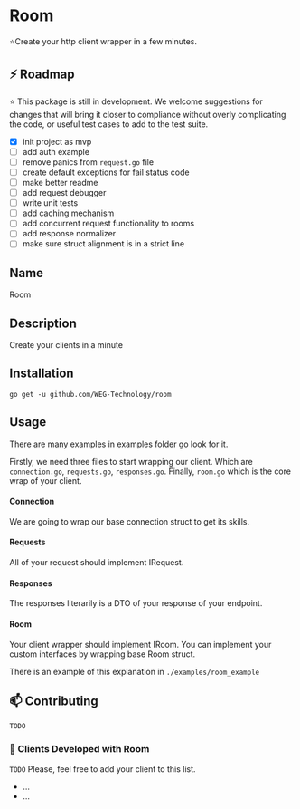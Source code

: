 # Room
⭐️Create your http client wrapper in a few minutes.

## ⚡️ Roadmap

⭐️ This package is still in development. We welcome suggestions for changes that will bring it closer to compliance without overly complicating the code, or useful test cases to add to the test suite.

- [x] init project as mvp
- [ ] add auth example
- [ ] remove panics from `request.go` file
- [ ] create default exceptions for fail status code
- [ ] make better readme
- [ ] add request debugger
- [ ] write unit tests
- [ ] add caching mechanism
- [ ] add concurrent request functionality to rooms
- [ ] add response normalizer
- [ ] make sure struct alignment is in a strict line

## Name
Room

## Description
Create your clients in a minute

## Installation
`go get -u github.com/WEG-Technology/room`

## Usage
There are many examples in examples folder go look for it.

Firstly, we need three files to start wrapping our client. Which are `connection.go`, `requests.go`, `responses.go`.
Finally, `room.go` which is the core wrap of your client.

#### Connection
We are going to wrap our base connection struct to get its skills.

#### Requests
All of your request should implement IRequest.

#### Responses
The responses literarily is a DTO of your response of your endpoint.

#### Room
Your client wrapper should implement IRoom. You can implement your custom interfaces by wrapping base Room struct.

There is an example of this explanation in `./examples/room_example`

## 📫 Contributing
```TODO```

### 🧬 Clients Developed with Room
```TODO```
Please, feel free to add your client to this list.
- ...
- ...